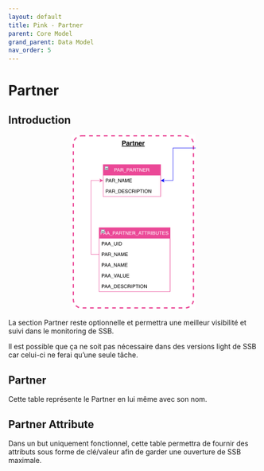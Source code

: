 ```yaml
---
layout: default
title: Pink - Partner
parent: Core Model
grand_parent: Data Model
nav_order: 5
---
```


# Partner #

## Introduction
<p align="center"><img src="../../../../assets/img/data-model/Partner.png" width="250"></p>

La section Partner reste optionnelle et permettra une meilleur visibilité et suivi dans le monitoring de SSB.

Il est possible que ça ne soit pas nécessaire dans des versions light de SSB car celui-ci ne ferai qu’une seule tâche.

## Partner
Cette table représente le Partner en lui même avec son nom.

## Partner Attribute
Dans un but uniquement fonctionnel, cette table permettra de fournir des attributs sous forme de clé/valeur afin de garder une ouverture de SSB maximale.
